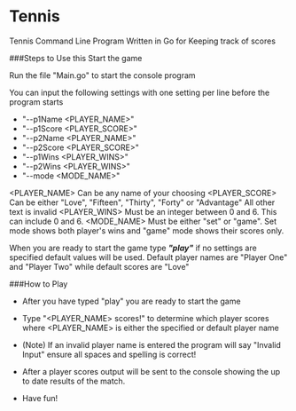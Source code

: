 # Tennis
Tennis Command Line Program Written in Go for Keeping track of scores

###Steps to Use this Start the game

Run the file "Main.go" to start the console program

You can input the following settings with one setting per line before the program starts

- "--p1Name <PLAYER_NAME>"
- "--p1Score <PLAYER_SCORE>"
- "--p2Name <PLAYER_NAME>"
- "--p2Score <PLAYER_SCORE>"
- "--p1Wins <PLAYER_WINS>"
- "--p2Wins <PLAYER_WINS>"
- "--mode <MODE_NAME>"

<PLAYER_NAME> Can be any name of your choosing
<PLAYER_SCORE> Can be either "Love", "Fifteen", "Thirty", "Forty" or "Advantage" All other text is invalid
<PLAYER_WINS> Must be an integer between 0 and 6. This can include 0 and 6.
<MODE_NAME> Must be either "set" or "game". Set mode shows both player's wins and "game" mode shows their scores only.

 When you are ready to start the game type ***"play"*** if no settings are specified default values will be used. Default player
 names are "Player One" and "Player Two" while default scores are "Love"

 ###How to Play

 - After you have typed "play" you are ready to start the game
 - Type "<PLAYER_NAME> scores!" to determine which player scores where <PLAYER_NAME> is either the specified or default player name
 - (Note) If an invalid player name is entered the program will say "Invalid Input" ensure all spaces and spelling is correct!
 - After a player scores output will be sent to the console showing the up to date results of the match.

 - Have fun!




